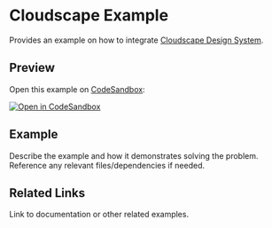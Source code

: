 # Cloudscape Example

Provides an example on how to integrate [Cloudscape Design System](https://cloudscape.design/get-started/integration/using-cloudscape-components/).

## Preview

Open this example on [CodeSandbox](https://codesandbox.com):

<!-- TODO: update this link to the path for your example: -->

[![Open in CodeSandbox](https://codesandbox.io/static/img/play-codesandbox.svg)](https://codesandbox.io/s/github/remix-run/examples/tree/main/__template)

## Example

Describe the example and how it demonstrates solving the problem. Reference any relevant files/dependencies if needed.

## Related Links

Link to documentation or other related examples.
